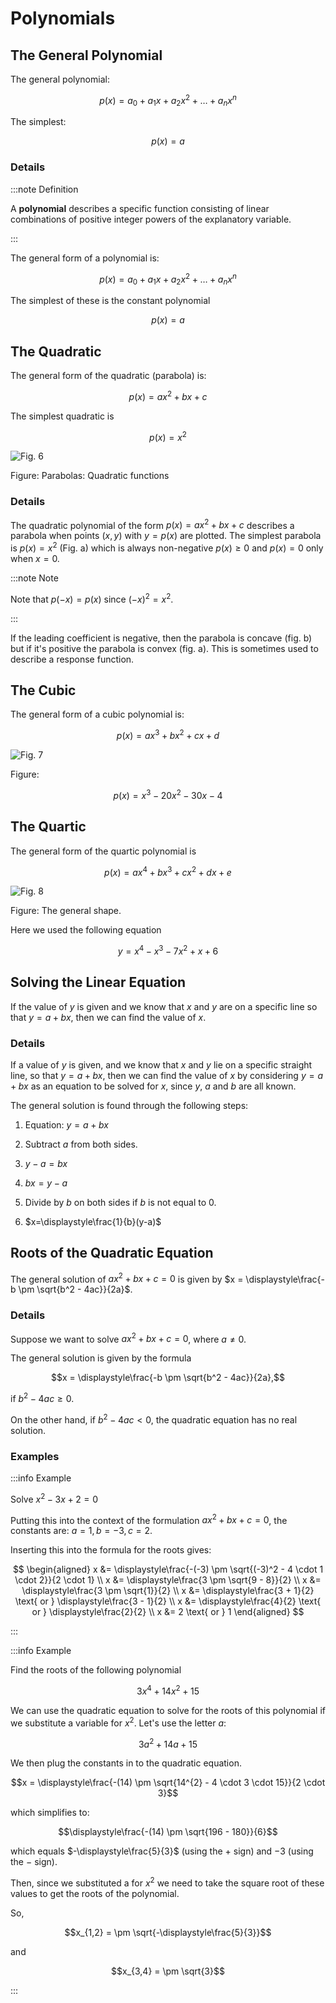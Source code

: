 # Polynomials

## The General Polynomial

The general polynomial:

$$p(x)=a_{0}+a_{1}x+a_{2}x^{2}+\dots +a_{n}x^{n}$$

The simplest:

$$p(x)=a$$

### Details

:::note Definition

A **polynomial** describes a specific function consisting of linear combinations of positive integer powers of the explanatory variable.

:::

The general form of a polynomial is:

$$p(x)=a_{0}+a_{1}x+a_{2}x^{2}+\dots +a_{n}x^{n}$$

The simplest of these is the constant polynomial

$$p(x)=a$$

## The Quadratic

The general form of the quadratic (parabola) is:

$$p(x) = ax^2 + bx + c$$

The simplest quadratic is

$$p(x) = x^2$$

![Fig. 6](../media/6_2_The_quadratic.png)

Figure: Parabolas: Quadratic functions

### Details

The quadratic polynomial of the form $p(x) = ax^2 + bx + c$ describes a parabola when points $(x,y)$ with $y = p(x)$ are plotted.
The simplest parabola is $p(x) = x^2$ (Fig. a) which is always non-negative $p(x)\geq 0$ and $p(x)=0$ only when $x=0$.

:::note Note

Note that $p(-x) = p(x)$ since $(-x)^2= x^2$.

:::

If the leading coefficient is negative, then the parabola is concave (fig. b) but if it's positive the parabola is convex (fig. a).
This is sometimes used to describe a response function.

## The Cubic

The general form of a cubic polynomial is:

$$p(x)=ax^3 + bx^2 + cx + d$$

![Fig. 7](../media/6_3_The_Cubic.png)

Figure:

$$p(x)=x^3-20x^2-30x-4$$

## The Quartic

The general form of the quartic polynomial is

$$p(x) = ax^4 + bx^3 + cx^2 + dx + e$$

![Fig. 8](../media/6_4_The_Quartic.png)

Figure: The general shape.

Here we used the following equation

$$y=x^4-x^3-7x^2+x+6$$

## Solving the Linear Equation

If the value of $y$ is given and we know that $x$ and $y$ are on a specific line so that $y = a + bx$, then we can find the value of $x$.

### Details

If a value of $y$ is given, and we know that $x$ and $y$ lie on a specific straight line, so that $y = a + bx$, then we can find the value of $x$ by considering $y = a+bx$ as an equation to be solved for $x$, since $y$, $a$ and $b$ are all known.

The general solution is found through the following steps:

1. Equation: $y = a + bx$

1. Subtract $a$ from both sides.

1. $y-a = bx$

1. $bx=y-a$

1. Divide by $b$ on both sides if $b$ is not equal to 0.

1. $x=\displaystyle\frac{1}{b}(y-a)$

## Roots of the Quadratic Equation

The general solution of $ax^2 + bx + c = 0$ is given by $x = \displaystyle\frac{-b \pm \sqrt{b^2 - 4ac}}{2a}$.

### Details

Suppose we want to solve $ax^2 + bx + c = 0$, where $a \neq 0$.

The general solution is given by the formula

$$x = \displaystyle\frac{-b \pm \sqrt{b^2 - 4ac}}{2a},$$

if $b^2 - 4ac \geq 0$.

On the other hand, if $b^2-4ac<0$, the quadratic equation has no real solution.

### Examples

:::info Example

Solve $x^2 - 3x + 2 = 0$

Putting this into the context of the formulation $ax^2+bx+c=0$, the constants are: $a = 1, b = -3, c = 2$.

Inserting this into the formula for the roots gives:

$$
\begin{aligned}
  x &= \displaystyle\frac{-(-3) \pm \sqrt{(-3)^2 - 4 \cdot 1 \cdot 2}}{2 \cdot 1} \\
  x &= \displaystyle\frac{3 \pm \sqrt{9 - 8}}{2} \\
  x &= \displaystyle\frac{3 \pm \sqrt{1}}{2} \\
  x &= \displaystyle\frac{3 + 1}{2} \text{ or } \displaystyle\frac{3 - 1}{2} \\
  x &= \displaystyle\frac{4}{2} \text{ or } \displaystyle\frac{2}{2} \\
  x &= 2 \text{ or } 1
\end{aligned}
$$

:::

:::info Example

Find the roots of the following polynomial

$$3x^{4} + 14x^{2} + 15$$

We can use the quadratic equation to solve for the roots of this polynomial if we substitute a variable for $x^{2}$.
Let's use the letter $a$:

$$3a^{2} + 14a + 15$$

We then plug the constants in to the quadratic equation.

$$x = \displaystyle\frac{-(14) \pm \sqrt{14^{2} - 4 \cdot 3 \cdot 15}}{2 \cdot 3}$$

which simplifies to:

$$\displaystyle\frac{-(14) \pm \sqrt{196 - 180}}{6}$$

which equals $-\displaystyle\frac{5}{3}$ (using the $+$ sign) and $-3$ (using the $-$ sign).

Then, since we substituted a for $x^2$ we need to take the square root of these values to get the roots of the polynomial.

So,

$$x_{1,2} = \pm \sqrt{-\displaystyle\frac{5}{3}}$$

and

$$x_{3,4} = \pm \sqrt{3}$$

:::
